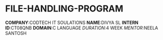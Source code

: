 # FILE-HANDLING-PROGRAM
**COMPANY**:CODTECH IT SOULATIONS
**NAME**:DIVYA SL
**INTERN ID**:CT08QNB
**DOMAIN**:C LANGUAGE
*DURATION*:4 WEEK
*MENTOR*:NEELA SANTOSH

